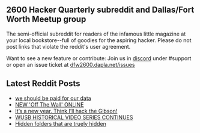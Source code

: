 ## 2600 Hacker Quarterly subreddit and Dallas/Fort Worth Meetup group
The semi-official subreddit for readers of the infamous little magazine at your local bookstore--full of goodies for the aspiring hacker. Please do not post links that violate the reddit's user agreement.

Want to see a new feature or contribute: 
Join us in [discord](https://dfw2600.dapla.net/chat) under #support or open an issue ticket at [dfw2600.dapla.net/issues](https://dfw2600.dapla.net/issues)

## Latest Reddit Posts
<!-- BLOG-POST-LIST:START -->
- [we should be paid for our data](https://www.reddit.com/r/2600/comments/103enhu/we_should_be_paid_for_our_data/)
- [NEW 'Off The Wall' ONLINE](https://2600.com/wall/03-01-2023)
- [It’s a new year. Think I’ll hack the Gibson!](https://www.reddit.com/r/2600/comments/101vqge/its_a_new_year_think_ill_hack_the_gibson/)
- [WUSB HISTORICAL VIDEO SERIES CONTINUES](https://2600.com/content/wusb-historical-video-series-continues)
- [Hidden folders that are truely hidden](https://www.reddit.com/r/2600/comments/zx0p1c/hidden_folders_that_are_truely_hidden/)
<!-- BLOG-POST-LIST:END -->
